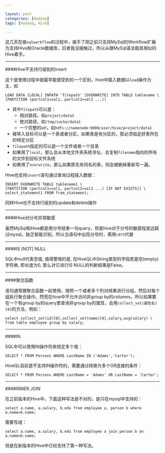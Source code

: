 ```yaml
---

layout: post
categories: [Hadoop]
tags: [Hadoop, Hive]

---
```


这几天在做`sqlworkflow`的过程中，接手了把之前只支持MySql的Workflow扩展为支持Hive和Oracle数据库，后者我没接触过，所以从跟MySql语法极其相似的Hive着手。

---

####Hive不支持行级别的insert

这个是使用过程中就最早能感受到的一个区别，hive中插入数据以`load`操作为主，如

```hive
LOAD DATA [LOCAL] INPATH 'filepath' [OVERWRITE] INTO TABLE tablename \
[PARTITION (partcol1=val1, partcol2=val2 ...)]
```

- 其中`filepath`可以是：
	- 相对路径，如`project/data1`
	- 绝对路径，如`/tmp/cache/data1`
	- 一个完整的url，如`hdfs://namenode:9000/user/hive/project/data1`
- 被导入目标可以是一个表或者分区，如果表是有分区的，那必须指定好表所在的特定分区
- `filepath`指定的可以是一个文件或者一个目录
- 如果用了`local`，那么会从本地文件夹系统寻址，会复制`filename`指向的所有的文件到目标文件系统
- 如果用了`overwrite`，那么如果原先有同名的表，则会被删掉重新写一遍。

Hive也支持`insert`语句通过查询过程插入数据：

```hive
INSERT OVERWRITE TABLE tablename1 \
[PARTITION (partcol1=val1, partcol2=val2 ...) [IF NOT EXISTS]] \
select_statement1 FROM from_statement;
```

同样Hive也不支持行级别的update和delete操作

---

####Hive对分号异常敏感

虽然MySql和Hive都是用分号结束一句query，但是hive对于分号的敏感程度远超过mysql，缺乏智能识别，所以当语句中出现分号时，需用`\073`代替

---

####IS [NOT] NULL

SQL中null代表空值, 值得警惕的是, 在HiveQL中String类型的字段若是空(empty)字符串, 即长度为0, 那么对它进行IS NULL的判断结果是False。

---

####聚合函数

语句通常跟聚合函数一起使用，按照一个或者多个列对结果进行分组，然后对每个组执行聚合操作。然而在hive中不允许访问非group by的columns，所以如果要在一个有group by的query里查询非group by的属性，会用`collect_set(属性名)[0]`的方法，例如：

```hive
select collect_set(id)[0],collect_set(name)[0],salary,avg(salary) \
from table employee group by salary;
```
---
####IN

SQL中可以使用IN操作符来规定多个值：

```
SELECT * FROM Persons WHERE LastName IN ('Adams','Carter');
```
HiveQL目前是不支持IN操作符的，需要通过转换为多个OR连接的条件：

```
SELECT * FROM Persons WHERE LastName = 'Adams' OR LastName = 'Carter';
```

---

####INNER JOIN

在之前版本的Hive中，下面这种写法是不对的，是只在mysql中支持的：

```
select a.name, a.salary, b.edu from employee a, person b where a.name=b.name;
```

需要写成：

```
select a.name, a.salary, b.edu from employee a join person b on a.name=b.name;
```

但是在新版本的Hive中已经支持了第一种写法。